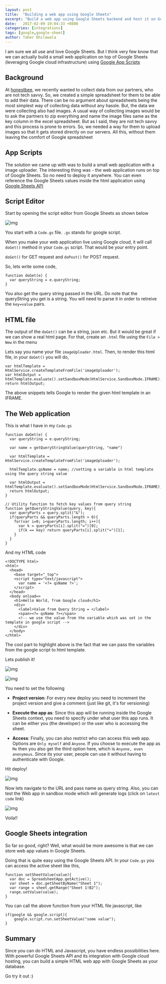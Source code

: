 ```yaml
---
layout: post
title:  "Building a web app using Google Sheets"
excerpt: "Build a web app using Google Sheets backend and host it on Google cloud infrastructure for free"
date:   2017-02-09 19:04:33 +0800
categories: [integrations]
tags: [google,google-sheet]
author: Taher Dhilawala
---
```


I am sure we all use and love Google Sheets. But I think very few know that we can actually build a small web application on top of Google Sheets (leveraging Google cloud infrastructure) using [Google App Scripts](https://developers.google.com/apps-script/)

## Background

At [honestbee](https://honestbee.sg), we recently wanted to collect data from our partners, who are not tech savvy. So, we created a simple spreadsheet for them to be able to add their data. There can be no argument about spreadsheets being the most simplest way of collecting data without any hassle. But, the data we were collecting also had images. A usual way of collecting images would be to ask the partners to zip everything and name the image files same as the key column in the excel spreadsheet. But as I said, they are not tech savvy and this process is prone to errors. So, we needed a way for them to upload images so that it gets stored directly on our servers. All this, without them leaving the comfort of Google spreadsheet

## App Scripts

The solution we came up with was to build a small web application with a image uploader. The interesting thing was - the web application runs on top of Google Sheets. So no need to deploy it anywhere. You can even reference the Google Sheets values inside the html application using [Google Sheets API](https://developers.google.com/sheets/)

## Script Editor

Start by opening the script editor from Google Sheets as shown below

![img](/img/posts/web_app_google_sheet/script_editor.png)

You start with a `Code.gs` file. `.gs` stands for google script.

When you make your web application live using Google cloud, it will call `doGet()` method in your `Code.gs` script. That would be your entry point.

`doGet()` for GET request and `doPost()` for POST request.

So, lets write some code,

```
function doGet(e) {
  var queryString = e.queryString;
}
```
You also get the query string passed in the URL. Do note that the queryString you get is a string. You will need to parse it in order to retreive the `key=value` pairs.

## HTML file

The output of the `doGet()` can be a string, json etc. But it would be great if we can show a real html page. For that, create an `.html` file using the `File > New` in the menu

Lets say you name your file `imageUploader.html`. Then, to render this html file, in your `doGet()` you will do,

```
var htmlTemplate = HtmlService.createTemplateFromFile('imageUploader');
var htmlOutput = htmlTemplate.evaluate().setSandboxMode(HtmlService.SandboxMode.IFRAME);
return htmlOutput;
```

The above snippets tells Google to render the given html template in an IFRAME.

## The Web application

This is what I have in my `Code.gs`

```
function doGet(e) {
  var queryString = e.queryString;

  var name = getQueryStringValue(queryString, "name")

  var htmlTemplate = HtmlService.createTemplateFromFile('imageUploader');

  htmlTemplate.qsName = name; //setting a variable in html template using the query string value

  var htmlOutput = htmlTemplate.evaluate().setSandboxMode(HtmlService.SandboxMode.IFRAME);
  return htmlOutput;
}

// Utility function to fetch key values from query string
function getQueryStringValue(query, key){
  var queryParts = query.split("&");
  if(queryParts && queryParts.length > 0){
    for(var i=0; i<queryParts.length; i++){
      var k = queryParts[i].split("=")[0];
      if(k == key) return queryParts[i].split("=")[1];
    }
  }
}
```

And my HTML code

```
<!DOCTYPE html>
<html>
  <head>
    <base target="_top">
    <script type="text/javascript">
      var name = '<?= qsName ?>';
    </script>
  </head>
  <body onload=>
    <h1>Hello World, from Google cloud</h1>
    <div>
      <label>Value from Query String = </label>
      <span><?= qsName ?></span>
      <!-- we use the value from the variable which was set in the template in google script -->
    </div>
  </body>
</html>
```

The cool part to highlight above is the fact that we can pass the variables from the google script to html template.

Lets publish it!

![img](/img/posts/web_app_google_sheet/publish.png)

![img](/img/posts/web_app_google_sheet/deploy_web.png)

You need to set the following

* **Project version**: For every new deploy you need to increment the project version and give a comment (just like git, it's for versioning)

* **Execute the app as**: Since this app will be running inside the Google Sheets context, you need to specify under what user this app runs. It can be either you (the developer) or the user who is accessing the sheet.

* **Access**: Finally, you can also restrict who can access this web app. Options are `Only myself` and `Anyone`. If you choose to execute the app as `Me` then you also get the third option here, which is `Anyone, even anonymous`. Since its your user, people can use it without having to authenticate with Google.

Hit deploy!

![img](/img/posts/web_app_google_sheet/deployed.png)

Now lets navigate to the URL and pass name as query string. Also, you can test the Web app in sandbox mode which will generate logs (click on `latest code` link)

![img](/img/posts/web_app_google_sheet/web_app.png)

Voila!!

## Google Sheets integration

So far so good, right? Well, what would be more awesome is that we can store web app values in Google Sheets.

Doing that is quite easy using the Google Sheets API. In your `Code.gs` you can access the active sheet like this,

```
function setSheetValue(value){
  var doc = SpreadsheetApp.getActive();
  var sheet = doc.getSheetByName("Sheet 1");
  var range = sheet.getRange("Sheet 1!B2");
  range.setValue(value);
}
```

You can call the above function from your HTML file javascript, like

```
if(google && google.script){
    google.script.run.setSheetValue("some value");
}
```

## Summary

Since you can do HTML and Javascript, you have endless possibilities here. With powerful Google Sheets API and its integration with Google cloud hosting, you can build a simple HTML web app with Google Sheets as your database.

Go try it out :)
